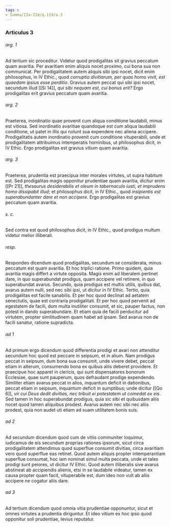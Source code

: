 ```yaml
---
tags : 
- Summa/IIa-IIæ/q.119/a.3
---
```


### Articulus 3

###### arg. 1
Ad tertium sic proceditur. Videtur quod prodigalitas sit gravius peccatum quam avaritia. Per avaritiam enim aliquis nocet proximo, cui bona sua non communicat. Per prodigalitatem autem aliquis sibi ipsi nocet, dicit enim philosophus, in IV Ethic., quod *corruptio divitiarum, per quas homo vivit, est quaedam ipsius esse perditio*. Gravius autem peccat qui sibi ipsi nocet, secundum illud [[Si 14]], *qui sibi nequam est, cui bonus erit?* Ergo prodigalitas erit gravius peccatum quam avaritia.

###### arg. 2
Praeterea, inordinatio quae provenit cum aliqua conditione laudabili, minus est vitiosa. Sed inordinatio avaritiae quandoque est cum aliqua laudabili conditione, ut patet in illis qui nolunt sua expendere nec aliena accipere. Prodigalitatis autem inordinatio provenit cum conditione vituperabili, unde et prodigalitatem attribuimus intemperatis hominibus, ut philosophus dicit, in IV Ethic. Ergo prodigalitas est gravius vitium quam avaritia.

###### arg. 3
Praeterea, prudentia est praecipua inter morales virtutes, ut supra habitum est. Sed prodigalitas magis opponitur prudentiae quam avaritia, dicitur enim [[Pr 21]], *thesaurus desiderabilis et oleum in tabernaculo iusti, et imprudens homo dissipabit illud*; et philosophus dicit, in IV Ethic., quod *insipientis est superabundanter dare et non accipere*. Ergo prodigalitas est gravius peccatum quam avaritia.

###### s. c.
Sed contra est quod philosophus dicit, in IV Ethic., quod prodigus multum videtur melior illiberali.

###### resp.
Respondeo dicendum quod prodigalitas, secundum se considerata, minus peccatum est quam avaritia. Et hoc triplici ratione. Primo quidem, quia avaritia magis differt a virtute opposita. Magis enim ad liberalem pertinet dare, in quo superabundat prodigus, quam accipere vel retinere, in quo superabundat avarus. Secundo, quia prodigus est multis utilis, quibus dat, avarus autem nulli, sed nec sibi ipsi, ut dicitur in IV Ethic. Tertio, quia prodigalitas est facile sanabilis. Et per hoc quod declinat ad aetatem senectutis, quae est contraria prodigalitati. Et per hoc quod pervenit ad egestatem de facili, dum multa inutiliter consumit, et sic, pauper factus, non potest in dando superabundare. Et etiam quia de facili perducitur ad virtutem, propter similitudinem quam habet ad ipsam. Sed avarus non de facili sanatur, ratione supradicta.

###### ad 1
Ad primum ergo dicendum quod differentia prodigi et avari non attenditur secundum hoc quod est peccare in seipsum, et in alium. Nam prodigus peccat in seipsum, dum bona sua consumit, unde vivere debet, peccat etiam in alterum, consumendo bona ex quibus aliis deberet providere. Et praecipue hoc apparet in clericis, qui sunt dispensatores bonorum Ecclesiae, quae sunt pauperum, quos defraudant prodige expendendo. Similiter etiam avarus peccat in alios, inquantum deficit in dationibus, peccat etiam in seipsum, inquantum deficit in sumptibus; unde dicitur [[Qo 6]], *vir cui Deus dedit divitias, nec tribuit ei potestatem ut comedat ex eis*. Sed tamen in hoc superabundat prodigus, quia sic sibi et quibusdam aliis nocet quod tamen aliquibus prodest. Avarus autem nec sibi nec aliis prodest, quia non audet uti etiam ad suam utilitatem bonis suis.

###### ad 2
Ad secundum dicendum quod cum de vitiis communiter loquimur, iudicamus de eis secundum proprias rationes ipsorum, sicut circa prodigalitatem attendimus quod superflue consumit divitias, circa avaritiam vero quod superflue eas retinet. Quod autem aliquis propter intemperantiam superflue consumat, hoc iam nominat simul multa peccata, unde et tales prodigi sunt peiores, ut dicitur IV Ethic. Quod autem illiberalis sive avarus abstineat ab accipiendis alienis, etsi in se laudabile videatur, tamen ex causa propter quam facit, vituperabile est, dum ideo non vult ab aliis accipere ne cogatur aliis dare.

###### ad 3
Ad tertium dicendum quod omnia vitia prudentiae opponuntur, sicut et omnes virtutes a prudentia diriguntur. Et ideo vitium ex hoc ipso quod opponitur soli prudentiae, levius reputatur.

